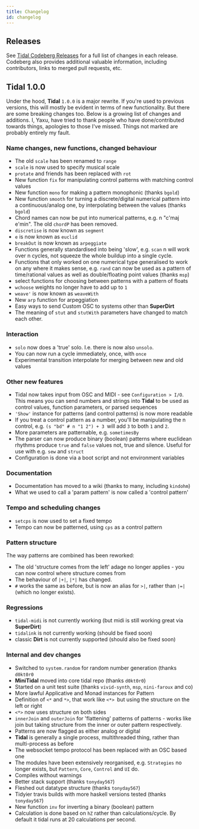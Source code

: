 ```yaml
---
title: Changelog
id: changelog
---
```

## Releases
See [Tidal Codeberg Releases](https://codeberg.org/uzu/tidal/releases) for a full list of changes in each release. Codeberg also provides additional valuable information, including contributors, links to merged pull requests, etc. 

## Tidal 1.0.0

Under the hood, **Tidal** `1.0.0` is a major rewrite. If you're used to previous versions, this will mostly be evident in terms of new functionality. But there are some breaking changes too. Below is a growing list of changes and additions. I, Yaxu, have tried to thank people who have done/contributed towards things, apologies to those I've missed. Things not marked are probably entirely my fault.

### Name changes, new functions, changed behaviour

* The old `scale` has been renamed to `range`
* `scale` is now used to specify musical scale
* `protate` and friends has been replaced with `rot`
* New function `fix` for manipulating control patterns with matching control values
* New function `mono` for making a pattern monophonic (thanks `bgold`)
* New function `smooth` for turning a discrete/digital numerical pattern into a continuous/analog one, by interpolating between the values (thanks `bgold`)
* Chord names can now be put into numerical patterns, e.g. n "c'maj e'min". The old `chordP` has been removed.
* `discretise` is now known as `segment`
* `e` is now known as `euclid`
* `breakOut` is now known as `arpeggiate`
* Functions generally standardised into being 'slow', e.g. `scan` n will work over n cycles, not squeeze the whole buildup into a single cycle.
* Functions that only worked on one numerical type generalised to work on any where it makes sense, e.g. `rand` can now be used as a pattern of time/rational values as well as double/floating point values (thanks `msp`)
* select functions for choosing between patterns with a pattern of floats
* `wchoose` weights no longer have to add up to `1`
* `weave'` is now known as `weaveWith`
* New `arp` function for arpeggiation
* Easy ways to send Custom OSC to systems other than **SuperDirt**
* The meaning of `stut` and `stutWith` parameters have changed to match each other.

### Interaction

* `solo` now does a 'true' solo. I.e. there is now also `unsolo`.
* You can now run a cycle immediately, once, with `once`
* Experimental transition interpolate for merging between new and old values

### Other new features

* Tidal now takes input from OSC and MIDI - see `Configuration > I/O`. This means you can send numbers and strings into **Tidal** to be used as control values, function parameters, or parsed sequences
* `'Show'` instance for patterns (and control patterns) is now more readable
* If you treat a control pattern as a number, you'll be manipulating the n control, e.g. `(s "bd" # n "1 2") + 3 `will add `3` to both `1` and `2`.
* More parameters are patternable, e.g. `sometimesBy`
* The parser can now produce binary (boolean) patterns where euclidean rhythms produce `true` and `false` values not, true and silence. Useful for use with e.g. `sew` and `struct`
* Configuration is done via a boot script and not environment variables

### Documentation

* Documentation has moved to a wiki (thanks to many, including `kindohm`)
* What we used to call a 'param pattern' is now called a 'control pattern'

### Tempo and scheduling changes

* `setcps` is now used to set a fixed tempo
* Tempo can now be patterned, using `cps` as a control pattern

### Pattern structure

The way patterns are combined has been reworked:

* The old 'structure comes from the left' adage no longer applies - you can now control where structure comes from
* The behaviour of `|+|`, `|*|` has changed.
* `#` works the same as before, but is now an alias for `>|`, rather than `|=|` (which no longer exists).

### Regressions

* `tidal-midi` is not currently working (but midi is still working great via **SuperDirt**)
* `tidalink` is not currently working (should be fixed soon)
* classic **Dirt** is not currently supported (should also be fixed soon)

### Internal and dev changes

* Switched to `system.random` for random number generation (thanks `d0kt0r0`
* **MiniTidal** moved into core tidal repo (thanks `d0kt0r0`)
* Started on a unit test suite (thanks `vivid-synth`, `msp`, `nini-faroux` and co)
* More lawful Applicative and Monad instances for Pattern
* Definition of `<*` and `*>`, that work like `<*> `but using the structure on the left or right
* `<*>` now uses structure on both sides
* `innerJoin` and `outerJoin` for 'flattening' patterns of patterns - works like join but taking structure from the inner or outer pattern respectively.
* Patterns are now flagged as either analog or digital
* **Tidal** is generally a single process, multithreaded thing, rather than multi-process as before
*  The websocket tempo protocol has been replaced with an OSC based one
* The modules have been extensively reorganised, e.g. `Strategies` no longer exists, but `Pattern`, `Core`, `Control` and `UI` do.
* Compiles without warnings
* Better stack support (thanks `tonyday567`)
* Fleshed out datatype structure (thanks `tonyday567`)
* Tidyier travis builds with more haskell versions tested (thanks `tonyday567`)
* New function `inv` for inverting a binary (boolean) pattern
* Calculation is done based on `hZ` rather than calculations/cycle. By default it tidal runs at 20 calculations per second.
